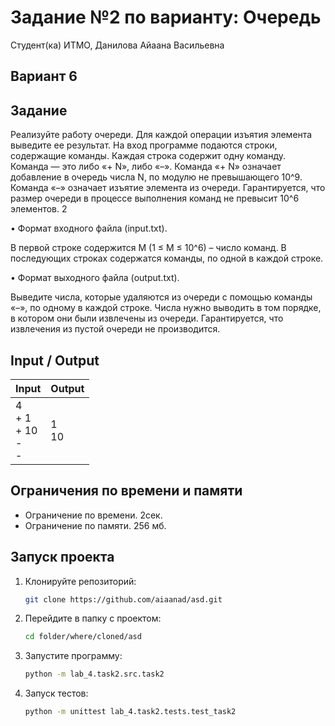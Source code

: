 # Задание №2 по варианту:  Очередь
Студент(ка) ИТМО, Данилова Айаана Васильевна

## Вариант 6

## Задание 
Реализуйте работу очереди. Для каждой операции изъятия элемента выведите
ее результат.
На вход программе подаются строки, содержащие команды. Каждая строка
содержит одну команду. Команда — это либо «+ N», либо «–». Команда «+
N» означает добавление в очередь числа N, по модулю не превышающего 10^9.
Команда «–» означает изъятие элемента из очереди. Гарантируется, что размер
очереди в процессе выполнения команд не превысит 10^6
элементов.
2

• Формат входного файла (input.txt). 

В первой строке содержится M (1 ≤ M ≤ 10^6) – число команд. В последующих строках содержатся команды, по
одной в каждой строке.

• Формат выходного файла (output.txt). 

Выведите числа, которые удаляются из очереди с помощью команды «–», по одному в каждой строке. Числа
нужно выводить в том порядке, в котором они были извлечены из очереди.
Гарантируется, что извлечения из пустой очереди не производится.

## Input / Output 

| Input                                  | Output     |
|----------------------------------------|------------|
| 4 </br> + 1 </br> + 10 </br> - </br> - | 1 </br> 10 |

## Ограничения по времени и памяти

- Ограничение по времени. 2сек.
- Ограничение по памяти. 256 мб.


## Запуск проекта
1. Клонируйте репозиторий:
   ```bash
   git clone https://github.com/aiaanad/asd.git
   ```
2. Перейдите в папку с проектом:
   ```bash
   cd folder/where/cloned/asd
   ```
3. Запустите программу:
   ```bash
   python -m lab_4.task2.src.task2
   ```

4. Запуск тестов:
   ```bash
   python -m unittest lab_4.task2.tests.test_task2
   ```

